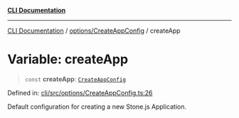 [**CLI Documentation**](../../../README.md)

***

[CLI Documentation](../../../README.md) / [options/CreateAppConfig](../README.md) / createApp

# Variable: createApp

> `const` **createApp**: [`CreateAppConfig`](../interfaces/CreateAppConfig.md)

Defined in: [cli/src/options/CreateAppConfig.ts:26](https://github.com/stonemjs/cli/blob/a8ddb59abbd77ddb2870c689c0c7e80297d24c5a/src/options/CreateAppConfig.ts#L26)

Default configuration for creating a new Stone.js Application.

